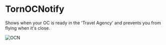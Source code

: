 # TornOCNotify
Shows when your OC is ready in the 'Travel Agency' and prevents you from flying when it's close.

![OCN](https://s5.postimg.cc/9exnkg5wn/ocn.png)
